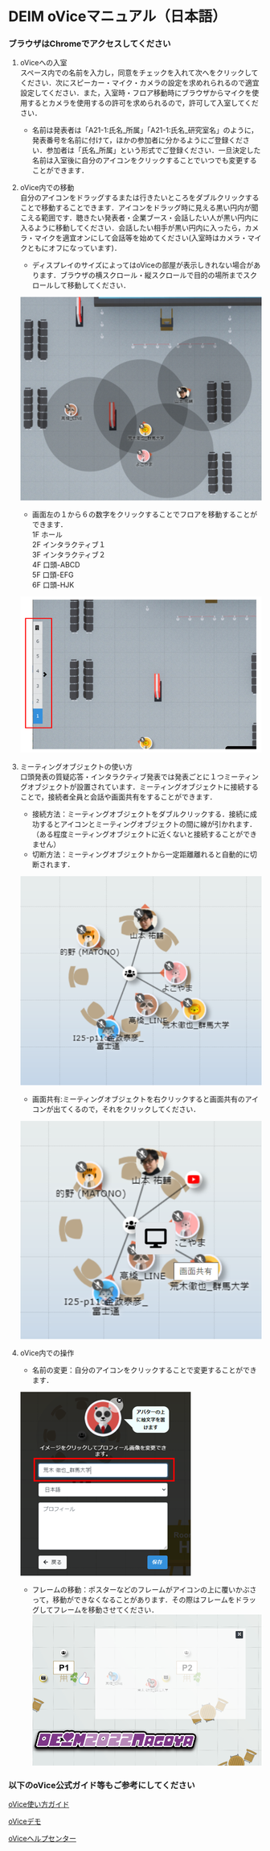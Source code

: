 # DEIM oViceマニュアル（日本語）
### ブラウザはChromeでアクセスしてください
1. oViceへの入室  
  スペース内での名前を入力し，同意をチェックを入れて次へをクリックしてください．次にスピーカー・マイク・カメラの設定を求めれられるので適宜設定してください．また，入室時・フロア移動時にブラウザからマイクを使用するとカメラを使用するの許可を求められるので，許可して入室してください．  
    * 名前は発表者は「A21-1:氏名_所属」「A21-1:氏名_研究室名」のように，発表番号を名前に付けて，ほかの参加者に分かるようにご登録ください．参加者は「氏名_所属」という形式でご登録ください．一旦決定した名前は入室後に自分のアイコンをクリックすることでいつでも変更することができます．


2. oVice内での移動  
  自分のアイコンをドラッグするまたは行きたいところをダブルクリックすることで移動することできます．アイコンをドラッグ時に見える黒い円内が聞こえる範囲です．聴きたい発表者・企業ブース・会話したい人が黒い円内に入るように移動してください．会話したい相手が黒い円内に入ったら，カメラ・マイクを適宜オンにして会話等を始めてください(入室時はカメラ・マイクともにオフになっています)．  
    * ディスプレイのサイズによってはoViceの部屋が表示しきれない場合があります．ブラウザの横スクロール・縦スクロールで目的の場所までスクロールして移動してください．
   
   ![移動](img/ovice_move.png)
   
    * 画面左の１から６の数字をクリックすることでフロアを移動することができます．  
    1F ホール  
    2F インタラクティブ１  
    3F インタラクティブ２  
    4F 口頭-ABCD  
    5F 口頭-EFG  
    6F 口頭-HJK  
   
   ![フロア移動](img/ovice_floormove.png)
 
 
3. ミーティングオブジェクトの使い方  
   口頭発表の質疑応答・インタラクティブ発表では発表ごとに１つミーティングオブジェクトが設置されています．ミーティングオブジェクトに接続することで，接続者全員と会話や画面共有をすることができます．  
   * 接続方法：ミーティングオブジェクトをダブルクリックする．接続に成功するとアイコンとミーティングオブジェクトの間に線が引かれます．（ある程度ミーティングオブジェクトに近くないと接続することができません）  
   * 切断方法：ミーティングオブジェクトから一定距離離れると自動的に切断されます．
   
   ![ミーティングオブジェクト](img/ovice_meeting_object.png)
   
   * 画面共有:ミーティングオブジェクトを右クリックすると画面共有のアイコンが出てくるので，それをクリックしてください．
   
   ![ミーティングオブジェクトの画面共有](img/ovice_meeting_object_share.png)


4. oVice内での操作  
   * 名前の変更：自分のアイコンをクリックすることで変更することができます．  
   
   ![名前の変更](img/ovice_name_change.png)

   * フレームの移動：ポスターなどのフレームがアイコンの上に覆いかぶさって，移動ができなくなることがあります．その際はフレームをドラッグしてフレームを移動させてください． 
　  
   ![フレームの移動](img/ovice_frame_move.png)
   

    

### 以下のoVice公式ガイド等もご参考にしてください

[oVice使い方ガイド](https://www.youtube.com/watch?v=C8r02gYDA50&t=3s)


[oViceデモ](https://tour.ovice.in/)


[oViceヘルプセンター](https://ja.ovice.wiki/)
